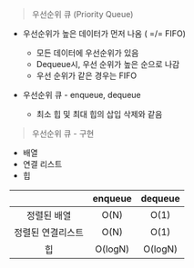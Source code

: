 > 우선순위 큐 (Priority Queue)

- 우선순위가 높은 데이터가 먼저 나옴 ( =/= FIFO)
    - 모든 데이터에 우선순위가 있음
    - Dequeue시, 우선 순위가 높은 순으로 나감
    - 우선 순위가 같은 경우는 FIFO

- 우선순위 큐 - enqueue, dequeue
    - 최소 힙 및 최대 힙의 삽입 삭제와 같음

> 우선순위 큐 - 구현

- 배열
- 연결 리스트
- 힙

|             |    enqueue    |  dequeue  |
|:-----------:|:-------------:|:---------:|
|   정렬된 배열    |     O(N)      |   O(1)    | 
|  정렬된 연결리스트  |     O(N)      |   O(1)    | 
|      힙      |    O(logN)    |  O(logN)  | 


